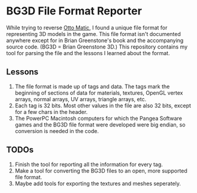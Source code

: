 # BG3D File Format Reporter #

While trying to reverse [Otto Matic](https://en.wikipedia.org/wiki/Otto_Matic),
I found a unique file format for representing 3D models in the game. This file
format isn't documented anywhere except for in Brian Greenstone's book and the
accompanying source code. (BG3D = Brian Greenstone 3D.) This repository contains
my tool for parsing the file and the lessons I learned about the format.

## Lessons ##

1. The file format is made up of tags and data. The tags mark the beginning of
   sections of data for materials, textures, OpenGL vertex arrays, normal
   arrays, UV arrays, triangle arrays, etc.
2. Each tag is 32 bits. Most other values in the file are also 32 bits, except
   for a few chars in the header.
3. The PowerPC Macintosh computers for which the Pangea Software games and the
   BG3D file format were developed were big endian, so conversion is needed in
   the code.
   
## TODOs ##

1. Finish the tool for reporting all the information for every tag.
2. Make a tool for converting the BG3D files to an open, more supported file
   format.
3. Maybe add tools for exporting the textures and meshes seperately.
